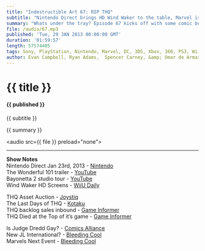 ```yaml
---
title: "Indestructible Art 67: RIP THQ"
subtitle: "Nintendo Direct brings HD Wind Waker to the table, Marvel is going to have another big summer event, THQ is divided up among multiple buyers, and Judge Dredd isn't gay.  "
summary: "Whats under the tray? Episode 67 kicks off with some comic book banter ranging from Batman to The Leader. Nintendo Direct addresses the future of the WiiU promising updates, native virtual console, new games, and an HD Legend of Zelda: Wind Waker remake. THQ is divide up amongst the highest bidders and the crew is sad to see Vigil left behind. Marvel is planning another big cross over for the summer and Ryan tells us all about his hatred for Kingdom Hearts.  "
file: /audio/67.mp3
published: 'Tue, 29 JAN 2013 00:00:00 GMT'
duration: '01:59:57'
length: 57574405
tags: Sony, PlayStation, Nintendo, Marvel, DC, 3DS, Xbox, 360, PS3, Wii, WiiU, PSN, XBLA, Video Games, Comics, Games, Indestructible Art, Batman, Joker, Nintendo Direct, Ultron, THQ, Vigil
author: Evan Campbell, Ryan Adams,  Spencer Carney, &amp; Omar de Armas
---
```


# {{ title }}

#### {{ published }}

{{ subtitle }}  
  
{{ summary }}  

<audio src={{ file }} preload="none"></audio>

- - -

**Show Notes**  
Nintendo Direct Jan 23rd, 2013 - [Nintendo](http://www.nintendo.com/nintendo-direct/archive/01-23-2013/)  
The Wonderful 101 trailer - [YouTube](http://www.youtube.com/watch?v=-XzUct7SpdE)  
Bayonetta 2 studio tour - [YouTube](http://www.youtube.com/watch?v=pUbgRxf3fLg)  
Wind Waker HD Screens - [WiiU Daily](http://wiiudaily.com/2013/01/zelda-wind-waker-wii-u-screenshots/)  


THQ Asset Auction - [Joystiq](http://www.joystiq.com/2013/01/23/thq-bid-winners-prices-and-runners-up/)  
The Last Days of THQ - [Kotaku](http://kotaku.com/5978866/the-last-days-of-thq)  
THQ backlog sales inbound - [Game Informer](http://www.gameinformer.com/b/news/archive/2013/01/24/sale-of-thq-39-s-back-catalog-happening-in-coming-weeks.aspx)  
THQ Died at the Top of it’s game - [Game Informer](http://www.gameinformer.com/b/features/archive/2013/01/24/thq-died-at-the-top-of-its-game.aspx)  


Is Judge Dredd Gay? - [Comics Alliance](http://www.comicsalliance.com/2013/01/24/judge-dredd-the-closet/)  
New JL International? - [Bleeding Cool](http://www.bleedingcool.com/2013/01/26/is-rb-silva-working-on-a-new-justice-league-international-comic/)  
Marvels Next Event - [Bleeding Cool](http://www.bleedingcool.com/2013/01/26/marvel-confirms-post-summer-cosmic-event-spinning-out-of-free-comic-book-day/)  
